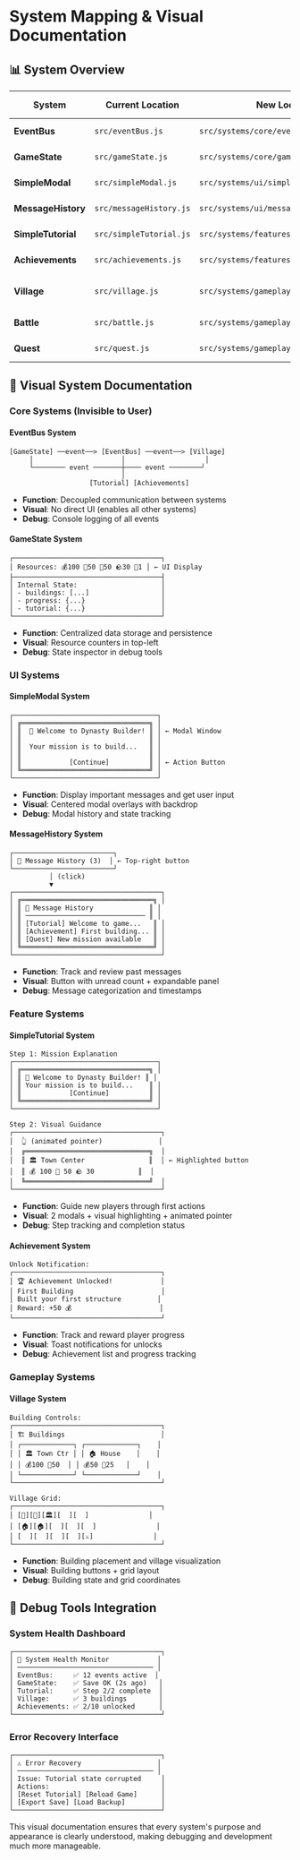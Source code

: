 # System Mapping & Visual Documentation

## 📊 System Overview

| System | Current Location | New Location | Primary Function | UI Elements |
|--------|------------------|--------------|------------------|-------------|
| **EventBus** | `src/eventBus.js` | `src/systems/core/eventBus.js` | Inter-system communication | None (invisible) |
| **GameState** | `src/gameState.js` | `src/systems/core/gameState.js` | Central data management | Resource display |
| **SimpleModal** | `src/simpleModal.js` | `src/systems/ui/simpleModal.js` | Dialog system | Modal overlays |
| **MessageHistory** | `src/messageHistory.js` | `src/systems/ui/messageHistory.js` | Message tracking | History panel |
| **SimpleTutorial** | `src/simpleTutorial.js` | `src/systems/features/simpleTutorial.js` | New player guidance | Tutorial overlays |
| **Achievements** | `src/achievements.js` | `src/systems/features/achievements.js` | Progress tracking | Achievement popups |
| **Village** | `src/village.js` | `src/systems/gameplay/village.js` | Building management | Village grid, building buttons |
| **Battle** | `src/battle.js` | `src/systems/gameplay/battle.js` | Combat system | Battle interface |
| **Quest** | `src/quest.js` | `src/systems/gameplay/quest.js` | Mission system | Quest panels |

## 🎨 Visual System Documentation

### Core Systems (Invisible to User)

#### EventBus System
```
[GameState] ──event──> [EventBus] ──event──> [Village]
     │                      │                    │
     └──────── event ───────┼──── event ────────┘
                            │
                    [Tutorial] [Achievements]
```
- **Function**: Decoupled communication between systems
- **Visual**: No direct UI (enables all other systems)
- **Debug**: Console logging of all events

#### GameState System
```
┌─────────────────────────────────────┐
│ Resources: 💰100 🌾50 🌲50 🪨30 👥1 │ ← UI Display
├─────────────────────────────────────┤
│ Internal State:                     │
│ - buildings: [...]                  │
│ - progress: {...}                   │
│ - tutorial: {...}                   │
└─────────────────────────────────────┘
```
- **Function**: Centralized data storage and persistence
- **Visual**: Resource counters in top-left
- **Debug**: State inspector in debug tools

### UI Systems

#### SimpleModal System
```
┌────────────────────────────────────┐
│ ╔════════════════════════════════╗ │
│ ║  🏰 Welcome to Dynasty Builder! ║ │ ← Modal Window
│ ║                                ║ │
│ ║  Your mission is to build...   ║ │
│ ║                                ║ │
│ ║            [Continue]          ║ │ ← Action Button
│ ╚════════════════════════════════╝ │
└────────────────────────────────────┘
```
- **Function**: Display important messages and get user input
- **Visual**: Centered modal overlays with backdrop
- **Debug**: Modal history and state tracking

#### MessageHistory System
```
┌─────────────────────────┐
│ 📜 Message History (3)  │ ← Top-right button
└─────────────────────────┘
          │ (click)
          ▼
┌─────────────────────────────────────┐
│ ╔═════════════════════════════════╗ │
│ ║ 📜 Message History              ║ │
│ ║ ────────────────────────────── ║ │
│ ║ [Tutorial] Welcome to game...   ║ │
│ ║ [Achievement] First building... ║ │
│ ║ [Quest] New mission available   ║ │
│ ╚═════════════════════════════════╝ │
└─────────────────────────────────────┘
```
- **Function**: Track and review past messages
- **Visual**: Button with unread count + expandable panel
- **Debug**: Message categorization and timestamps

### Feature Systems

#### SimpleTutorial System
```
Step 1: Mission Explanation
┌────────────────────────────────────┐
│ ╔════════════════════════════════╗ │
│ ║ 🏰 Welcome to Dynasty Builder! ║ │
│ ║ Your mission is to build...    ║ │
│ ║            [Continue]          ║ │
│ ╚════════════════════════════════╝ │
└────────────────────────────────────┘

Step 2: Visual Guidance
┌─────────────────────────────────────┐
│  👆 (animated pointer)              │
│  ╔═══════════════════════════════╗  │
│  ║ 🏛️ Town Center                ║  │ ← Highlighted button
│  ║ 💰 100 🌲 50 🪨 30           ║  │
│  ╚═══════════════════════════════╝  │
└─────────────────────────────────────┘
```
- **Function**: Guide new players through first actions
- **Visual**: 2 modals + visual highlighting + animated pointer
- **Debug**: Step tracking and completion status

#### Achievement System
```
Unlock Notification:
┌─────────────────────────────────────┐
│ 🏆 Achievement Unlocked!            │
│ First Building                      │
│ Built your first structure         │
│ Reward: +50 💰                      │
└─────────────────────────────────────┘
```
- **Function**: Track and reward player progress
- **Visual**: Toast notifications for unlocks
- **Debug**: Achievement list and progress tracking

### Gameplay Systems

#### Village System
```
Building Controls:
┌─────────────────────────────────────┐
│ 🏗️ Buildings                        │
│ ┌─────────────┐ ┌─────────────┐    │
│ │ 🏛️ Town Ctr │ │ 🏠 House    │    │
│ │ 💰100 🌲50  │ │ 💰50 🌲25   │    │
│ └─────────────┘ └─────────────┘    │
└─────────────────────────────────────┘

Village Grid:
┌─────────────────────────────────────┐
│ [🌲][🌾][🏛️][  ][  ]               │
│ [🏠][🏠][  ][  ][  ]               │
│ [  ][  ][  ][  ][⚔️]               │
└─────────────────────────────────────┘
```
- **Function**: Building placement and village visualization
- **Visual**: Building buttons + grid layout
- **Debug**: Building state and grid coordinates

## 🔧 Debug Tools Integration

### System Health Dashboard
```
┌─────────────────────────────────────┐
│ 🔧 System Health Monitor            │
│ ────────────────────────────────── │
│ EventBus:     ✅ 12 events active  │
│ GameState:    ✅ Save OK (2s ago)   │
│ Tutorial:     ✅ Step 2/2 complete  │
│ Village:      ✅ 3 buildings        │
│ Achievements: ✅ 2/10 unlocked      │
└─────────────────────────────────────┘
```

### Error Recovery Interface
```
┌─────────────────────────────────────┐
│ ⚠️ Error Recovery                   │
│ ────────────────────────────────── │
│ Issue: Tutorial state corrupted     │
│ Actions:                            │
│ [Reset Tutorial] [Reload Game]      │
│ [Export Save] [Load Backup]         │
└─────────────────────────────────────┘
```

This visual documentation ensures that every system's purpose and appearance is clearly understood, making debugging and development much more manageable.
